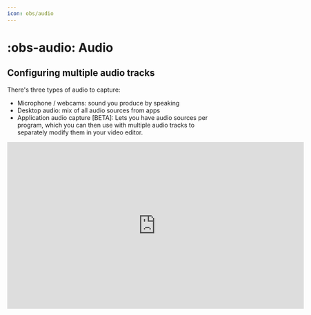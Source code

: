 ```yaml
---
icon: obs/audio
---
```


# :obs-audio: Audio


## Configuring multiple audio tracks

There's three types of audio to capture:

* Microphone / webcams: sound you produce by speaking
* Desktop audio: mix of all audio sources from apps
* Application audio capture [BETA]: Lets you have audio sources per program, which you can then use with multiple audio tracks to separately modify them in your video editor. 

<iframe width="688" height="387" src="https://www.youtube-nocookie.com/embed/Hzp8PuH1Yig?start=7&end=57&color=white" frameborder=0 allowfullscreen></iframe>